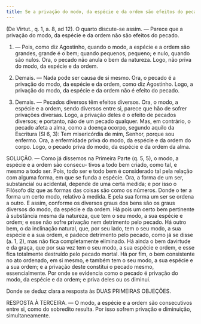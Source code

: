 ```yaml
---
title: Se a privação do modo, da espécie e da ordem são efeitos do pecado
---
```


(De Virtut., q. 1, a. 8, ad 12).
  O quarto discute-se assim. — Parece que a privação do modo, da espécie e da ordem não são efeitos do pecado.  

1. — Pois, como diz Agostinho, quando o modo, a espécie e a ordem são grandes, grande é o bem; quando pequenos, pequeno; e nulo, quando são nulos. Ora, o pecado não anula o bem da natureza. Logo, não priva do modo, da espécie e da ordem.  

2. Demais. — Nada pode ser causa de si mesmo. Ora, o pecado é a privação do modo, da espécie e da ordem, como diz Agostinho. Logo, a privação do modo, da espécie e da ordem não é efeito do pecado.  

3. Demais. — Pecados diversos têm efeitos diversos. Ora, o modo, a espécie e a ordem, sendo diversos entre si, parece que hão de sofrer privações diversas. Logo, a privação deles é o efeito de pecados diversos; e portanto, não de um pecado qualquer.  Mas, em contrário, o pecado afeta a alma, como a doença ocorpo, segundo aquilo da Escritura (Sl 6, 3): Tem misericórdia de mim, Senhor, porque sou enfermo. Ora, a enfermidade priva do modo, da espécie e da ordem do corpo. Logo, o pecado priva do modo, da espécie e da ordem da alma.  

SOLUÇÃO. — Como já dissemos na Primeira Parte (q. 5, 5), o modo, a espécie e a ordem são consecu- tivos a todo bem criado, como tal, e mesmo a todo ser. Pois, todo ser e todo bem é considerado tal pela relação com alguma forma, em que se funda a espécie. Ora, a forma de um ser, substancial ou acidental, depende de uma certa medida; e por isso o Filósofo diz que as formas das coisas são como os números. Donde o ter a forma um certo modo, relativo à medida. E pela sua forma um ser se ordena a outro. E assim, conforme os diversos graus dos bens são os graus diversos do modo, da espécie e da ordem.  Há pois um certo bem pertinente à substância mesma da natureza, que tem o seu modo, a sua espécie e ordem; e esse não sofre privação nem detrimento pelo pecado. Há outro bem, o da inclinação natural, que, por seu lado, tem o seu modo, a sua espécie e a sua ordem, e padece detrimento pelo pecado, como já se disse (a. 1, 2), mas não fica completamente eliminado. Há ainda o bem davirtude e da graça, que por sua vez tem o seu modo, a sua espécie e ordem, e esse fica totalmente destruído pelo pecado mortal. Há por fim, o bem consistente no ato ordenado, em si mesmo, e também tem o seu modo, a sua espécie e a sua ordem; e a privação deste constitui o pecado mesmo, essencialmente. Por onde se evidencia como o pecado é privação do modo, da espécie e da ordem; e priva deles ou os diminui.  

Donde se deduz clara a resposta às DUAS PRIMEIRAS OBJEÇÕES.  

RESPOSTA À TERCEIRA. — O modo, a espécie e a ordem são consecutivos entre si, como do sobredito resulta. Por isso sofrem privação e diminuição, simultaneamente.
